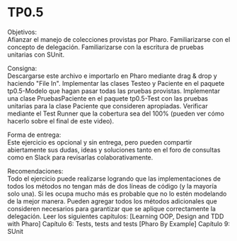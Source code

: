 # TP0.5

Objetivos:\
Afianzar el manejo de colecciones provistas por Pharo.
Familiarizarse con el concepto de delegación.
Familiarizarse con la escritura de pruebas unitarias con SUnit.

Consigna:\
Descargarse este archivo e  importarlo en Pharo mediante drag & drop y haciendo "File In".
Implementar las clases Testeo y Paciente en el paquete tp0.5-Modelo que hagan pasar todas las pruebas provistas.
Implementar una clase PruebasPaciente en el paquete tp0.5-Test con las pruebas unitarias para la clase Paciente que consideren apropiadas.
Verificar mediante el Test Runner que la cobertura sea del 100% (pueden ver cómo hacerlo sobre el final de este video).

Forma de entrega:\
Este ejercicio es opcional y sin entrega, pero pueden compartir abiertamente sus dudas, ideas y soluciones tanto en el foro de consultas como en Slack para revisarlas colaborativamente.

Recomendaciones:\
Todo el ejercicio puede realizarse logrando que las implementaciones de todos los métodos no tengan más de dos líneas de código (y la mayoría solo una). Si les ocupa mucho más es probable que no lo estén modelando de la mejor manera.
Pueden agregar todos los métodos adicionales que consideren necesarios para garantizar que se aplique correctamente la delegación.
Leer los siguientes capítulos:
[Learning OOP, Design and TDD with Pharo] Capítulo 6: Tests, tests and tests
[Pharo By Example] Capítulo 9: SUnit
